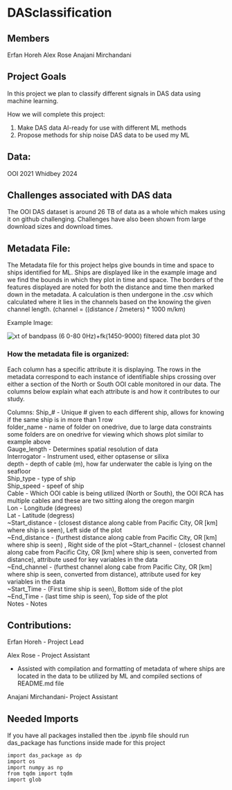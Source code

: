 # DASclassification

## Members
Erfan Horeh
Alex Rose
Anajani Mirchandani

## Project Goals
In this project we plan to classify different signals in DAS data using machine learning.

How we will complete this project:
1. Make DAS data AI-ready for use with different ML methods
2. Propose methods for ship noise DAS data to be used my ML


## Data:
OOI 2021
Whidbey 2024

## Challenges associated with DAS data
The OOI DAS dataset is around 26 TB of data as a whole which makes using it on github challenging. Challenges have also been shown from large download sizes and download times.

## Metadata File:
The Metadata file for this project helps give bounds in time and space to ships identified for ML. Ships are displayed like in the example image and we find the bounds in which they plot in time and space. The borders of the features displayed are noted for both the distance and time then marked down in the metadata. A calculation is then undergone in the .csv which calculated where it lies in the channels based on the knowing the given channel length. (channel = ((distance / 2meters) * 1000 m/km)

Example Image:  

![xt of bandpass (6 0-80 0Hz)+fk(1450-9000) filtered data plot 30](https://github.com/user-attachments/assets/05f9d48e-e94e-4960-96a0-0365b305878d)

### How the metadata file is organized:
Each column has a specific attribute it is displaying. The rows in the metadata correspond to each instance of identifiable ships crossing over either a section of the North or South OOI cable monitored in our data. The columns below explain what each attribute is and how it contributes to our study.

Columns:
Ship_# - Unique # given to each different ship, allows for knowing if the same ship is in more than 1 row   
folder_name - name of folder on onedrive, due to large data constraints some folders are on onedrive for viewing which shows plot similar to example above   
Gauge_length - Determines spatial resolution of data  
Interrogator - Instrument used, either optasense or silixa  
depth - depth of cable (m), how far underwater the cable is lying on the seafloor  
Ship_type - type of ship  
Ship_speed - speef of ship  
Cable - Which OOI cable is being utilized (North or South), the OOI RCA has multiple cables and these are two sitting along the oregon margin  
Lon	- Longitude (degrees)  
Lat	- Latitude (degress)  
~Start_distance - (closest distance along cable from Pacific City, OR [km] where ship is seen), Left side of the plot  
~End_distance - (furthest distance along cable from Pacific City, OR [km] where ship is seen) , Right side of the plot 
~Start_channel - (closest channel along cabe from Pacific City, OR [km] where ship is seen, converted from distance), attribute used for key variables in the data  
~End_channel - (furthest channel along cabe from Pacific City, OR [km] where ship is seen, converted from distance), attribute used for key variables in the data   
~Start_Time - (First time ship is seen), Bottom side of the plot  
~End_Time -	(last time ship is seen), Top side of the plot  
Notes - Notes  

## Contributions:
Erfan Horeh - Project Lead  

Alex Rose - Project Assistant  
- Assisted with compilation and formatting of metadata of where ships are located in the data to be utilized by ML and compiled sections of README.md file

Anajani Mirchandani- Project Assistant

## Needed Imports
If you have all packages installed then tbe .ipynb file should run das_package has functions inside made for this project

```
import das_package as dp
import os
import numpy as np
from tqdm import tqdm
import glob
```

